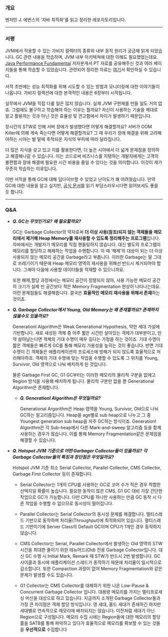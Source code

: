 ### 개요

벤저민 J. 에번스의 '자바 최적화'를 읽고 정리한 레포지토리입니다.

---

### 서평

JVM에서 적용할 수 있는 가비지 컬렉터의 종류와 내부 동작 원리가 궁금해 읽게 되었습니다. GC 관련 내용을 학습하며, JVM 내부 아키텍쳐에 대한 이해도 필요했었는데요. [Java Performance Fundamental](https://performeister.tistory.com/75) 저자분게서 PT 자료를 공유해주신 것과 여러 페이지들을 통해 학습할 수 있었습니다. 관련되어 정리한 자료는 [여기](https://github.com/leeho1110/optimizing-Java/blob/main/JVM%20Internal/JVM%20Internal.md)서 확인하실 수 있습니다.

서적 초반에는 성능 최적화를 위해 시도할 수 있는 방법과 모니터링에 대한 이야기들이 나옵니다. 가비지 컬렉션에 대한 본격적인 내용은 6장부터 시작됩니다. 

실무에서 JVM을 직접 다룰 일은 많지 않습니다. 실제 JVM 구현체를 만들 일도 거의 없죠. 그럼에도 불구하고 학습해야 하는 이유는 뭘까요? 자신이 사용하는 기술을 제대로 알고 활용하는 것과 아닌 것은 효율성 및 견고함에서 차이가 발생하기 때문입니다.

장시간의 STW로 인해 서버 장애가 발생했다면 어떻게 해결할까요? 서버가 OOM Killer에 의해 계속 죽는다면 어떻게 해결할까요? 그 때 우리가 장애 해결을 위해 고려해야하는 시야는 발 밑에 축적되온 지식의 부피에 따라 달라집니다. 

더 많은 지식을 갖고 있고 이를 활용한다면, 더 높은 시야에서 더 넓게 문제점을 정의하고 해결해나갈 수 있습니다. 이는 코드로써 비즈니스를 지탱하는 개발자에게는 고객의 불편함과 장애 해결에 필요한 시간 비용을 줄일 수 있다는 것을 의미합니다. 이것이 제가 꾸준히 학습하는 이유입니다. 

이번 서적을 통해 GC에 대해 딥다이브할 수 있었고 난이도가 꽤 어려웠습니다. 만약 GC에 대한 내용을 알고 싶지만, [공식 문서](https://www.oracle.com/webfolder/technetwork/tutorials/obe/java/gc01/index.html)를 읽기 부담스러우시다면 읽어보셔도 좋을 듯 합니다.

---

### Q&A

- ***Q. GC는 무엇인가요? 왜 필요할까요?***
    
    GC는 Garbage Collector의 약자로써 **더 이상 사용(참조)되지 않는 객체들을 메모리에서 제거해 Heap Memory를 재사용할 수 있도록 정리해주는 프로그램**입니다. 자바에서는 개발자가 메모리를 직접 핸들링하지 않습니다. 대신 별도의 프로그램이 메모리를 할당하고 해제하는 작업을 수행합니다. 이 때 ‘해제’의 대상이 되는 더 이상 사용되지 않는 메모리 공간을 Garbage라고 부릅니다. 이러한 Garbage는 말 그대로 쓰레기이기 때문에 Heap 메모리 영역의 재사용을 위해선 반드시 제거되어야 합니다. 그래야 다음에 사용할 데이터들을 적재할 수 있으니까요. 
    
    또한 해제,할당 과정에서는 메모리 공간이 정렬되지 않아, 사용 가능한 메모리 공간의 크기가 실제 빈 공간보다 적은 Memory Fragmentation 현상이 나타나는데요. 이런 문제점들도 해결해줍니다. 결국은 **효율적인 메모리 재사용을 위해서 존재**하는 것이죠.
    
- ***Q. Garbage Collector에서 Young, Old Memory는 왜 존재할까요? 존재하지 않을수도 있을까요?***
    
    Generationl Algorithm은 Weak Generational Hypothesis, 약한 세대 가설에 기반합니다. 새로 새성된 객체 중 아주 짧은 시간만 살아있는 객체가 대부분이고, 만약 살아남는다면 객체의 기대 수명이 매우 길다는 가정을 하는 것이죠. 기대 수명이 짧은 객체들은 빠르게 GC를 통해 메모리 가용성을 높히는 것이 좋습니다. 반면 기대 수명이 긴 객체들은 애플리케이션의 프로세스에 방해가 되지 않도록 효율적으로 처리해야하죠. 객체의 기대 수명에 맞는 작업을 수행할 수 있도록 그 위치를 Young, Survivor, Old 영역으로 나눠 배치하게 된 것입니다. 
    
    물론 Garbage First GC, G1 GC부터는 이러한 메모리의 물리적 구분을 없애고 Region 방식을 사용해 배치하게 됩니다. 물리적 구분만 없을 뿐 Generational Algorithm은 존재합니다.
    
    - ***Q. Generationl Algorithm은 무엇일까요?***
        
        Generational Argorithm은 Heap 영역을 Young, Survivor, Old으로 나눠 GC하는 알고리즘입니다. Heap을 age별로 sub heap으로 나누고 그 중 Youngest generation sub heap을 자주 GC하는 방식이죠. Generationl Algorithm은 각 Sub-heap에서 다른 Mark-and-sweep 알고리즘 등을 함께 사용하는 경우가 많습니다. 이를 통해 Memory Fragmentation같은 문제점을 해결할 수 있습니다.
        
- ***Q. Hotspot JVM 기준으로 어떤 Garbager Collector들이 있을까요? 각 Garbage Collector들의 특징과 장단점은 무엇일까요?***
    
    Hotspot JVM 기준 최소 Serial Collector, Parallel Collector, CMS Collector, Garbage First Collector 등이 존재합니다. 
    
    - Serial Collector는 1개의 CPU를 사용하는 GC로 코어 수가 적은 경우 적합한 선택지일 확률이 높습니다. 필요한 동작이 많은 CMS, G1 GC 대비 가장 간단한 작업으로 GC가 가능합니다. 다만 CPU를 하나만 사용하는 만큼 GC 동작 시 다른 작업을 수행할 수 없으므로 동시성이 떨어집니다.
    - Parallel Collector는 Serial Collector의 동시성 문제를 해결합니다. 멀티스레드 기반으로 동작하며 처리율(Throughput)에 최적화되어 있습니다. 멀티스레드 기반이기에 Server Class의 Default GC이며 CPU가 1개인 경우 동작하지 않습니다.
    - CMS Collector는 Serial, Parallel Collector에서 발생하는 Old 영역의 STW 시간을 최대한 줄이기 위한 테뉴어드(Old) 전용 Garbage Collector입니다. 대신 GC 수행 시 Initial Mark, Remark 때 STW가 반드시 2번 발생합니다. GC 사이클과 동시에 애플리케이션 스레드가 동작하기 때문에 처리율이 일시적으로 감소합니다. 또한 Compaction 과정이 없어 Memory Fragmentation와 같은 문제가 발생할 수도 있습니다. 
        
    - G1 Collector는 CMS Collector를 대체하기 위한 나온 Low-Pause & Concurrent Garbage Collector 입니다. 대용량 메모리를 가지는 멀티프로세싱 머신을 대상으로 하고 있습니다. 지금까지 소개된 Garbage Collector들과 가장 큰 차이점은 객체 할당 방식입니다. 영 세대, 올드 세대가 존재하긴 하지만 세대별로 연속적으로 메모리에 배치되지는 않습니다. 이전처럼 세대가 아닌 Region으로 구성됩니다. 메모리 수집 시에는 Region들에 대한 메모리의 할당률을 SATB를 통해 파악하고 있다가 효율적으로 메모리를 확보할 수 있는 것들을 **우선적으로** 수집합니다
